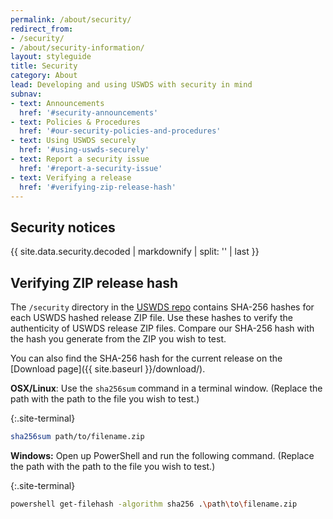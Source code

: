 ```yaml
---
permalink: /about/security/
redirect_from:
- /security/
- /about/security-information/
layout: styleguide
title: Security
category: About
lead: Developing and using USWDS with security in mind
subnav:
- text: Announcements
  href: '#security-announcements'
- text: Policies & Procedures
  href: '#our-security-policies-and-procedures'
- text: Using USWDS securely
  href: '#using-uswds-securely'
- text: Report a security issue
  href: '#report-a-security-issue'
- text: Verifying a release
  href: '#verifying-zip-release-hash'
---
```


## Security notices

{{ site.data.security.decoded
  | markdownify
  | split: '</h1>'
  | last }}

## Verifying ZIP release hash
The `/security` directory in the [USWDS repo](https://github.com/uswds/uswds/tree/develop/security) contains SHA-256 hashes for each USWDS hashed release ZIP file. Use these hashes to verify the authenticity of USWDS release ZIP files. Compare our SHA-256 hash with the hash you generate from the ZIP you wish to test.

You can also find the SHA-256 hash for the current release on the [Download page]({{ site.baseurl }}/download/).

**OSX/Linux**: Use the `sha256sum` command in a terminal window. (Replace the path with the path to the file you wish to test.)

{:.site-terminal}
```bash
sha256sum path/to/filename.zip
```

**Windows:** Open up PowerShell and run the following command. (Replace the path with the path to the file you wish to test.)

{:.site-terminal}
```bash
powershell get-filehash -algorithm sha256 .\path\to\filename.zip
```
